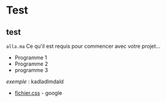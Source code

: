 # Test
## test
``alla.ma``
Ce qu'il est requis pour commencer avec votre projet...

- Programme 1
- Programme 2
- programme 3

_exemple_ : kadladlmdald

* [fichier.css](http://www.google.com) - google
